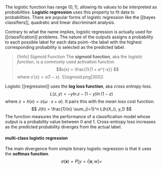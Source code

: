 The logistic function has range $(0,1)$, allowing its values to be interpreted as *probabilities*. **Logistic regression** uses this property to fit data to probabilities. There are popular forms of logistic regression like the [[bayes classifiers]], quadratic and linear discriminant analysis.

Contrary to what the name implies, logistic regression is actually used for [[classification]] problems. The nature of the outputs assigns a probability to each possible label for each data point--the label with the highest corresponding probability is selected as the predicted label.

> [!info] Sigmoid Function
> The **sigmoid function**, aka the *logistic function*, is a commonly used  activation function $$s(x) = \frac{1}{1 + e^{-x}} $$ where $s'(x) = s(1-x)$. 
> ![[sigmoid.png|300]]

Logistic [[regression]] uses the **log loss function**, aka *cross entropy loss*.
$$ L(z, y) = -y\ln z - (1-y)\ln(1-z) $$
where $z = h(x) = s(\omega \cdot x + \alpha)$. It pairs this with the *mean loss* cost function.
$$ J(h) = \frac{1}{n} \sum_{i=1}^n L(h(X_i), y_1) $$
The function measures the performance of a classification model whose output is a probability value between 0 and 1. Cross-entropy loss increases as the predicted probability diverges from the actual label.

#### multi-class logistic regression
The main divergence from simple binary logistic regression is that it uses the **softmax function**. 
$$\sigma(\textbf{x}) = P[y = i | \textbf{x}; w] = $$
